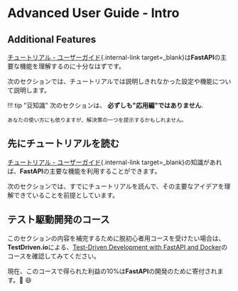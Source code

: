 # Advanced User Guide - Intro

## Additional Features

[チュートリアル - ユーザーガイド](../tutorial/){.internal-link target=_blank}は**FastAPI**の主要な機能を理解するのに十分なはずです。

次のセクションでは、チュートリアルでは説明しきれなかった設定や機能について説明します。

!!! tip "豆知識"
    次のセクションは、 **必ずしも"応用編"ではありません**.

    あなたの使い方にも依りますが、解決策の一つを提示するかもしれません。

## 先にチュートリアルを読む

[チュートリアル - ユーザーガイド](../tutorial/){.internal-link target=_blank}の知識があれば、**FastAPI**の主要な機能を利用することができます。

次のセクションでは、すでにチュートリアルを読んで、その主要なアイデアを理解できていることを前提としています。

## テスト駆動開発のコース

このセクションの内容を補完するために脱初心者用コースを受けたい場合は、**TestDriven.io**による、<a href="https://testdriven.io/courses/tdd-fastapi/" class="external-link" target="_blank">Test-Driven Development with FastAPI and Docker</a>のコースを確認してみてください。

現在、このコースで得られた利益の10%は**FastAPI**の開発のために寄付されます。🎉 😄
